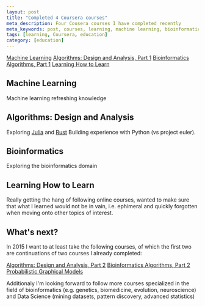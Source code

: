 ```yaml
---
layout: post
title: "Completed 4 Coursera courses"
meta_description: Four Cousera courses I have completed recently
meta_keywords: post, courses, learning, machine learning, bioinformatics, algorithms, education
tags: [learning, Coursera, education]
category: [education]
---
```



[Machine Learning](https://www.coursera.org/course/ml)
[Algorithms: Design and Analysis, Part 1](https://www.coursera.org/course/algo)
[Bioinformatics Algorithms, Part 1](https://www.coursera.org/course/bioinformatics)
[Learning How to Learn](https://www.coursera.org/course/learning)

## Machine Learning

Machine learning refreshing knowledge

## Algorithms: Design and Analysis

Exploring [Julia](http://julialang.org/) and [Rust](http://www.rust-lang.org/)
Building experience with Python (vs project euler).

## Bioinformatics

Exploring the bioinformatics domain

## Learning How to Learn

Really getting the hang of following online courses, wanted to make sure that what I learned would not be in vain, i.e. ephimeral and quickly forgotten when moving onto other topics of interest.

## What's next?

In 2015 I want to at least take the following courses, of which the first two are continuations of two courses I already completed:

[Algorithms: Design and Analysis, Part 2](https://www.coursera.org/course/algo2)
[Bioinformatics Algorithms, Part 2](https://www.coursera.org/course/bioinformatics2)
[Probabilistic Graphical Models](https://www.coursera.org/course/pgm)

Additionaly I'm looking forward to follow more courses specialized in the field of bioinformatics (e.g. genetics, biomedicine, evolution, neuroscience) and Data Science (mining datasets, pattern discovery, advanced statistics)
